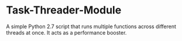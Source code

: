 # Task-Threader-Module
A simple Python 2.7 script that runs multiple functions across different threads at once. It acts as a performance booster.
